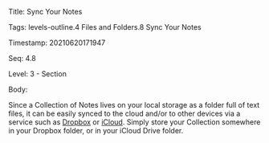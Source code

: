 Title:  Sync Your Notes

Tags:   levels-outline.4 Files and Folders.8 Sync Your Notes

Timestamp: 20210620171947

Seq:    4.8

Level:  3 - Section

Body: 

Since a Collection of Notes lives on your local storage as a folder full of text files, it can be easily synced to the cloud and/or to other devices via a service such as [Dropbox](http://www.dropbox.com) or [iCloud](http://www.apple.com/icloud/icloud-drive/). Simply store your Collection somewhere in your Dropbox folder, or in your iCloud Drive folder. 

